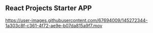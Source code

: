## React Projects Starter APP


https://user-images.githubusercontent.com/67694009/145272344-1a303c8f-c361-4f72-ae9e-b07da815a9f7.mov

